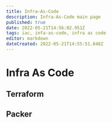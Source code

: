```yaml
---
title: Infra-As-Code
description: Infra-As-Code main page
published: true
date: 2022-05-21T14:56:02.951Z
tags: iac, infa-as-code, infra as code
editor: markdown
dateCreated: 2022-05-21T14:55:51.848Z
---
```


# Infra As Code

## Terraform

## Packer